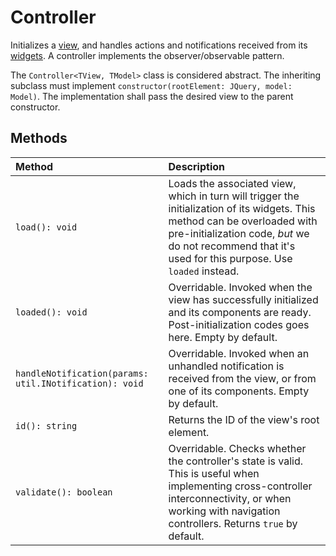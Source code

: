 # Controller
Initializes a [view](class.UI.Views.View), and handles actions and notifications received from its [widgets](class.UI.Widgets.Abstract.Widget). A controller implements the observer/observable pattern.

The `Controller<TView, TModel>` class is considered abstract. The inheriting subclass must implement `constructor(rootElement: JQuery, model: Model)`. The implementation shall pass the desired view to the parent constructor. 
 
## Methods

| Method            | Description|
|:------------------|:-----------|
|`load(): void`| Loads the associated view, which in turn will trigger the initialization of its widgets. This method can be overloaded with pre-initialization code, _but_ we do not recommend that it's used for this purpose. Use `loaded` instead.
|`loaded(): void`|Overridable. Invoked when the view has successfully initialized and its components are ready. Post-initialization codes goes here. Empty by default.
|`handleNotification(params: util.INotification): void`|Overridable. Invoked when an unhandled notification is received from the view, or from one of its components. Empty by default.
|`id(): string`|Returns the ID of the view's root element.
|`validate(): boolean`|Overridable. Checks whether the controller's state is valid. This is useful when implementing cross-controller interconnectivity, or when working with navigation controllers. Returns `true` by default.